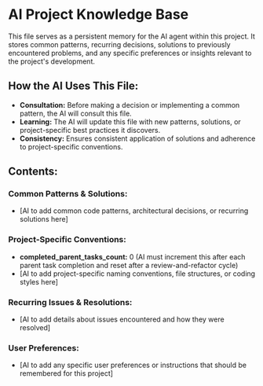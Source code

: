# AI Project Knowledge Base

This file serves as a persistent memory for the AI agent within this project. It stores common patterns, recurring decisions, solutions to previously encountered problems, and any specific preferences or insights relevant to the project's development.

## How the AI Uses This File:
- **Consultation:** Before making a decision or implementing a common pattern, the AI will consult this file.
- **Learning:** The AI will update this file with new patterns, solutions, or project-specific best practices it discovers.
- **Consistency:** Ensures consistent application of solutions and adherence to project-specific conventions.

## Contents:

### Common Patterns & Solutions:
- [AI to add common code patterns, architectural decisions, or recurring solutions here]

### Project-Specific Conventions:
- **completed_parent_tasks_count:** 0 (AI must increment this after each parent task completion and reset after a review-and-refactor cycle)
- [AI to add project-specific naming conventions, file structures, or coding styles here]

### Recurring Issues & Resolutions:
- [AI to add details about issues encountered and how they were resolved]

### User Preferences:
- [AI to add any specific user preferences or instructions that should be remembered for this project]
